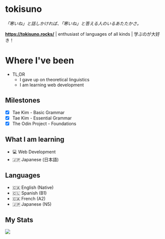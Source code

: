 # tokisuno
*「寒いね」と話しかければ、「寒いね」と答える人のいるあたたかさ。*

**https://tokisuno.rocks/** | enthusiast of languages of all kinds | 学ぶのが大好き！
# Where I've been
- TL;DR
  * I gave up on theoretical linguistics
  * I am learning web development

## Milestones
- [x] Tae Kim - Basic Grammar
- [x] Tae Kim - Essential Grammar
- [x] The Odin Project - Foundations

## What I am learning 
- 💻 Web Development
- 🇯🇵 Japanese (日本語)

## Languages
- 🇨🇦 English (Native)
- 🇨🇱 Spanish (B1)
- 🇨🇦 French  (A2)
- 🇯🇵 Japanese (N5)

## My Stats
<a href="https://git.io/streak-stats"><img src="ahttps://streak-stats.demolab.com?user=tokisuno&theme=tokyonight&border_radius=5&date_format=%5BY.%5Dn.j"/></a>




